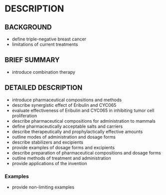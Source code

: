 # DESCRIPTION

## BACKGROUND

- define triple-negative breast cancer
- limitations of current treatments

## BRIEF SUMMARY

- introduce combination therapy

## DETAILED DESCRIPTION

- introduce pharmaceutical compositions and methods
- describe synergistic effect of Eribulin and CYC065
- evaluate effectiveness of Eribulin and CYC065 in inhibiting tumor cell proliferation
- describe pharmaceutical compositions for administration to mammals
- define pharmaceutically acceptable salts and carriers
- describe therapeutically and prophylactically effective amounts
- outline modes of administration and dosage forms
- describe stabilizers and excipients
- provide examples of dosage forms and excipients
- describe preparation of pharmaceutical compositions and dosage forms
- outline methods of treatment and administration
- provide applications of the invention

### Examples

- provide non-limiting examples

